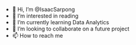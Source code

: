 - 👋 Hi, I’m @IsaacSarpong
- 👀 I’m interested in reading
- 🌱 I’m currently learning Data Analytics
- 💞️ I’m looking to collaborate on a future project
- 📫 How to reach me 

<!---
IsaacSarpong/IsaacSarpong is a ✨ special ✨ repository because its `README.md` (this file) appears on your GitHub profile.
You can click the Preview link to take a look at your changes.
--->
